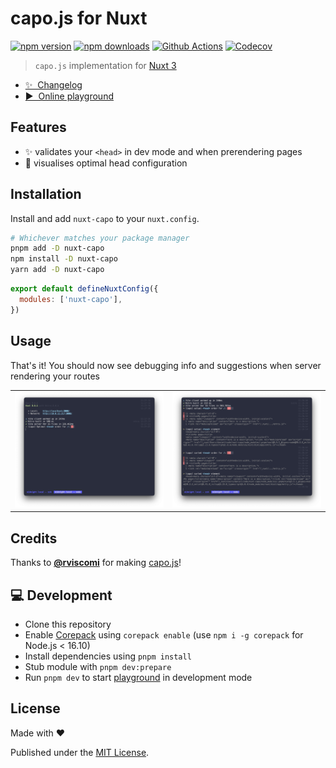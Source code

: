 # capo.js for Nuxt

[![npm version][npm-version-src]][npm-version-href]
[![npm downloads][npm-downloads-src]][npm-downloads-href]
[![Github Actions][github-actions-src]][github-actions-href]
[![Codecov][codecov-src]][codecov-href]

> `capo.js` implementation for [Nuxt 3](https://nuxt.com)

- [✨ &nbsp;Changelog](https://github.com/danielroe/nuxt-capo/blob/main/CHANGELOG.md)
- [▶️ &nbsp;Online playground](https://stackblitz.com/github/danielroe/nuxt-capo/tree/main/playground)

## Features

- ✨ validates your `<head>` in dev mode and when prerendering pages
- 🔎 visualises optimal head configuration

## Installation

Install and add `nuxt-capo` to your `nuxt.config`.

```bash
# Whichever matches your package manager
pnpm add -D nuxt-capo
npm install -D nuxt-capo
yarn add -D nuxt-capo
```

```js
export default defineNuxtConfig({
  modules: ['nuxt-capo'],
})
```

## Usage

That's it! You should now see debugging info and suggestions when server rendering your routes

| | |
| - | - |
| ![Optimal head configuration](./.github/images/optimal.png)| ![Suggestions for head](./.github/images/changes.png) |

## Credits

Thanks to [**@rviscomi**](https://github.com/rviscomi) for making [capo.js](https://github.com/rviscomi/capo.js)!

## 💻 Development

- Clone this repository
- Enable [Corepack](https://github.com/nodejs/corepack) using `corepack enable` (use `npm i -g corepack` for Node.js < 16.10)
- Install dependencies using `pnpm install`
- Stub module with `pnpm dev:prepare`
- Run `pnpm dev` to start [playground](./playground) in development mode

## License

Made with ❤️

Published under the [MIT License](./LICENCE).

<!-- Badges -->

[npm-version-src]: https://img.shields.io/npm/v/nuxt-capo?style=flat-square
[npm-version-href]: https://npmjs.com/package/nuxt-capo
[npm-downloads-src]: https://img.shields.io/npm/dm/nuxt-capo?style=flat-square
[npm-downloads-href]: https://npmjs.com/package/nuxt-capo
[github-actions-src]: https://img.shields.io/github/actions/workflow/status/danielroe/nuxt-capo/ci.yml?branch=main
[github-actions-href]: https://github.com/danielroe/nuxt-capo/actions?query=workflow%3Aci
[codecov-src]: https://img.shields.io/codecov/c/gh/danielroe/nuxt-capo/main?style=flat-square
[codecov-href]: https://codecov.io/gh/danielroe/nuxt-capo
